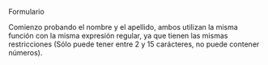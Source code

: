 Formulario

Comienzo probando el nombre y el apellido, ambos utilizan la misma función con la misma expresión regular, ya que tienen las mismas restricciones (Sólo puede tener entre 2 y 15 carácteres, no puede contener números).

